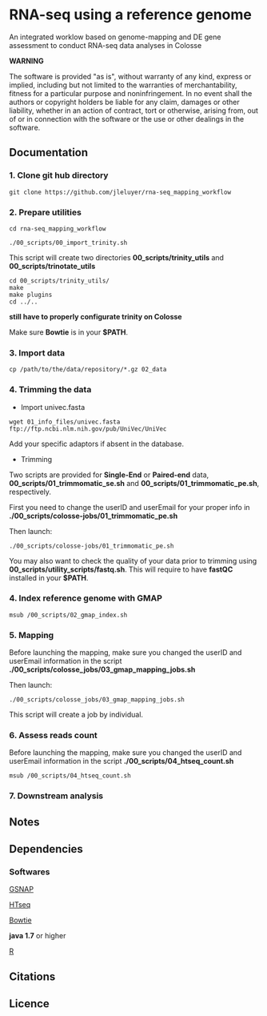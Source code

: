 # RNA-seq using a reference genome

An integrated worklow based on genome-mapping and DE gene assessment to conduct RNA-seq data analyses in Colosse


**WARNING**

The software is provided "as is", without warranty of any kind, express or implied, including but not limited to the warranties of merchantability, fitness for a particular purpose and noninfringement. In no event shall the authors or copyright holders be liable for any claim, damages or other liability, whether in an action of contract, tort or otherwise, arising from, out of or in connection with the software or the use or other dealings in the software.


## Documentation

### 1. Clone git hub directory

```
git clone https://github.com/jleluyer/rna-seq_mapping_workflow
```

### 2. Prepare utilities

```
cd rna-seq_mapping_workflow

./00_scripts/00_import_trinity.sh
```
This script will create two directories **00_scripts/trinity_utils** and **00_scripts/trinotate_utils**

```
cd 00_scripts/trinity_utils/
make
make plugins
cd ../..
```
**still have to properly configurate trinity on Colosse**

Make sure **Bowtie** is in your **$PATH**.

### 3. Import data

```
cp /path/to/the/data/repository/*.gz 02_data
```

### 4. Trimming the data

* Import univec.fasta

```
wget 01_info_files/univec.fasta ftp://ftp.ncbi.nlm.nih.gov/pub/UniVec/UniVec
```
Add your specific adaptors if absent in the database.

* Trimming

Two scripts are provided for **Single-End** or **Paired-end** data, **00_scripts/01_trimmomatic_se.sh** and **00_scripts/01_trimmomatic_pe.sh**, respectively.

First you need to change the userID and userEmail for your proper info in **./00_scripts/colosse-jobs/01_trimmomatic_pe.sh**

Then launch:

```
./00_scripts/colosse-jobs/01_trimmomatic_pe.sh
```

You may also want to check the quality of your data prior to trimming using **00_scripts/utility_scripts/fastq.sh**. This will require to have **fastQC** installed in your **$PATH**.

### 4. Index reference genome with GMAP


```
msub /00_scripts/02_gmap_index.sh
```

### 5. Mapping

Before launching the mapping, make sure you changed the userID and userEmail information in the script **./00_scripts/colosse_jobs/03_gmap_mapping_jobs.sh**

Then launch:
```
./00_scripts/colosse_jobs/03_gmap_mapping_jobs.sh 
```
This script will create a job by individual.

### 6. Assess reads count

Before launching the mapping, make sure you changed the userID and userEmail information in the script **./00_scripts/04_htseq_count.sh**

```
msub /00_scripts/04_htseq_count.sh
```

### 7. Downstream analysis


## Notes

## Dependencies

### Softwares

[GSNAP](http://research-pub.gene.com/gmap/)

[HTseq](http://www-huber.embl.de/HTSeq/doc/overview.html)

[Bowtie](http://bowtie-bio.sourceforge.net/index.shtml)

**java 1.7** or higher

[R](https://www.r-project.org/)


## Citations


## Licence


